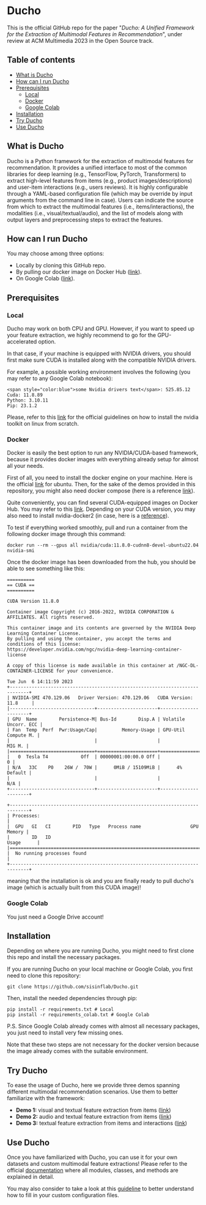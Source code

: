 # Ducho

This is the official GitHub repo for the paper "_Ducho: A Unified Framework for the Extraction of Multimodal
Features in Recommendation_", under review at ACM Multimedia 2023 in the Open Source track.

## Table of contents

- [What is Ducho](#what-is-ducho)
- [How can I run Ducho](#how-can-i-run-ducho)
- [Prerequisites](#prerequisites)
  - [Local](#local)
  - [Docker](#docker)
  - [Google Colab](#google-colab)
- [Installation](#installation)
- [Try Ducho](#try-ducho)
- [Use Ducho](#use-ducho)

## What is Ducho

Ducho is a Python framework for the extraction of multimodal features for recommendation. It provides a unified interface to most of the common libraries for deep learning (e.g., TensorFlow, PyTorch, Transformers) to extract high-level features from items (e.g., product images/descriptions) and user-item interactions (e.g., users reviews). It is highly configurable through a YAML-based configuration file (which may be override by input arguments from the command line in case). Users can indicate the source from which to extract the multimodal features (i.e., items/interactions), the modalities (i.e., visual/textual/audio), and the list of models along with output layers and preprocessing steps to extract the features.

## How can I run Ducho

You may choose among three options:

- Locally by cloning this GitHub repo.
- By pulling our docker image on Docker Hub ([link](https://hub.docker.com/repository/docker/sisinflabpoliba/ducho/general)).
- On Google Colab ([link](https://colab.research.google.com/drive/1ouKkdxOObOL0BI00r0c157oNRqwxqTgt)).

## Prerequisites

### Local

Ducho may work on both CPU and GPU. However, if you want to speed up your feature extraction, we highly recommend to go for the GPU-accelerated option. 

In that case, if your machine is equipped with NVIDIA drivers, you should first make sure CUDA is installed along with the compatible NVIDIA drivers. 

For example, a possible working environment involves the following (you may refer to any Google Colab notebook):

```
<span style="color:blue">some Nvidia drivers text</span>: 525.85.12
Cuda: 11.8.89
Python: 3.10.11
Pip: 23.1.2
```

Please, refer to this [link](https://docs.nvidia.com/cuda/cuda-installation-guide-linux/index.html) for the official guidelines on how to install the nvidia toolkit on linux from scratch.

### Docker

Docker is easily the best option to run any NVIDIA/CUDA-based framework, because it provides docker images with everything already setup for almost all your needs.

First of all, you need to install the docker engine on your machine. Here is the official [link](https://docs.docker.com/engine/install/ubuntu/) for ubuntu. Then, for the sake of the demos provided in this repository, you might also need docker compose (here is a reference [link](https://docs.docker.com/compose/install/standalone/)).

Quite conveniently, you can find several CUDA-equipped images on Docker Hub. You may refer to this [link](https://hub.docker.com/r/nvidia/cuda ). Depending on your CUDA version, you may also need to install nvidia-docker2 (in case, here is a [reference](https://docs.nvidia.com/datacenter/cloud-native/container-toolkit/install-guide.html)).

To test if everything worked smoothly, pull and run a container from the following docker image through this command:

```
docker run --rm --gpus all nvidia/cuda:11.8.0-cudnn8-devel-ubuntu22.04 nvidia-smi
```

Once the docker image has been downloaded from the hub, you should be able to see something like this:

```
==========
== CUDA ==
==========

CUDA Version 11.8.0

Container image Copyright (c) 2016-2022, NVIDIA CORPORATION & AFFILIATES. All rights reserved.

This container image and its contents are governed by the NVIDIA Deep Learning Container License.
By pulling and using the container, you accept the terms and conditions of this license:
https://developer.nvidia.com/ngc/nvidia-deep-learning-container-license

A copy of this license is made available in this container at /NGC-DL-CONTAINER-LICENSE for your convenience.

Tue Jun  6 14:11:59 2023       
+-----------------------------------------------------------------------------+
| NVIDIA-SMI 470.129.06   Driver Version: 470.129.06   CUDA Version: 11.8     |
|-------------------------------+----------------------+----------------------+
| GPU  Name        Persistence-M| Bus-Id        Disp.A | Volatile Uncorr. ECC |
| Fan  Temp  Perf  Pwr:Usage/Cap|         Memory-Usage | GPU-Util  Compute M. |
|                               |                      |               MIG M. |
|===============================+======================+======================|
|   0  Tesla T4            Off  | 00000001:00:00.0 Off |                    0 |
| N/A   33C    P0    26W /  70W |      0MiB / 15109MiB |      4%      Default |
|                               |                      |                  N/A |
+-------------------------------+----------------------+----------------------+
                                                                               
+-----------------------------------------------------------------------------+
| Processes:                                                                  |
|  GPU   GI   CI        PID   Type   Process name                  GPU Memory |
|        ID   ID                                                   Usage      |
|=============================================================================|
|  No running processes found                                                 |
+-----------------------------------------------------------------------------+
```
meaning that the installation is ok and you are finally ready to pull ducho's image (which is actually built from this CUDA image)!

### Google Colab

You just need a Google Drive account!

## Installation

Depending on where you are running Ducho, you might need to first clone this repo and install the necessary packages.

If you are running Ducho on your local machine or Google Colab, you first need to clone this repository:

```
git clone https://github.com/sisinflab/Ducho.git
```

Then, install the needed dependencies through pip:

```
pip install -r requirements.txt # Local
pip install -r requirements_colab.txt # Google Colab
```

P.S. Since Google Colab already comes with almost all necessary packages, you just need to install very few missing ones.

Note that these two steps are not necessary for the docker version because the image already comes with the suitable environment.

## Try Ducho

To ease the usage of Ducho, here we provide three demos spanning different multimodal recommendation scenarios. Use them to better familiarize with the framework:

- **Demo 1:** visual and textual feature extraction from items ([link](demos/demo1/README.md))
- **Demo 2:** audio and textual feature extraction from items ([link](demos/demo2/README.md))
- **Demo 3:** textual feature extraction from items and interactions ([link](demos/demo3/README.md))

## Use Ducho

Once you have familiarized with Ducho, you can use it for your own datasets and custom multimodal feature extractions! Please refer to the official [documentation](https://ducho.readthedocs.io/en/latest/) where all modules, classes, and methods are explained in detail.

You may also consider to take a look at this [guideline](config/README.md) to better understand how to fill in your custom configuration files.
